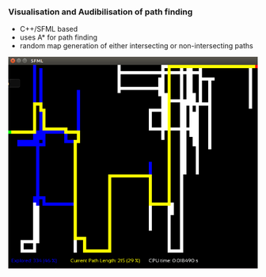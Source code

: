 ### Visualisation and Audibilisation of path finding

- C++/SFML based
- uses A* for path finding 
- random map generation of either intersecting or non-intersecting paths

![example](https://github.com/Jerboa-app/Paths/blob/main/resources/path.png)
